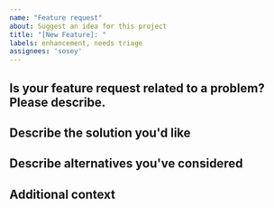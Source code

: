 ```yaml
---
name: "Feature request"
about: Suggest an idea for this project
title: "[New Feature]: "
labels: enhancement, needs triage
assignees: 'sosey'
---
```


## Is your feature request related to a problem? Please describe.
<!--A clear and concise description of what the problem is. 
Ex. I'm always frustrated when [...] -->

## Describe the solution you'd like
<!--A clear and concise description of what you want to happen.-->

## Describe alternatives you've considered
<!--A clear and concise description of any alternative solutions or features you've considered.-->

## Additional context
<!--Add any other context or screenshots about the feature request here.-->


